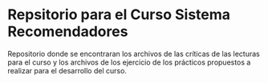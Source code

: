 # Repsitorio para el Curso Sistema Recomendadores


Repositorio donde se encontraran los archivos de las críticas de las lecturas para el curso y los archivos de los ejercicio de los prácticos propuestos a realizar para el desarrollo del curso. 
